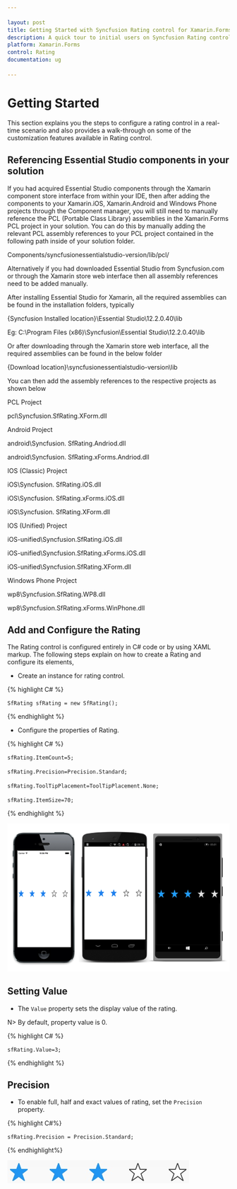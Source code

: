 ```yaml
---

layout: post
title: Getting Started with Syncfusion Rating control for Xamarin.Forms
description: A quick tour to initial users on Syncfusion Rating control for Xamarin.Forms platform.
platform: Xamarin.Forms
control: Rating
documentation: ug

---
```




# Getting Started

This section explains you the steps to configure a rating control in a real-time scenario and also provides a walk-through on some of the customization features available in Rating control.

## Referencing Essential Studio components in your solution

If you had acquired Essential Studio components through the Xamarin component store interface from within your IDE, then after adding the components to your Xamarin.iOS, Xamarin.Android and Windows Phone projects through the Component manager, you will still need to manually reference the PCL (Portable Class Library) assemblies in the Xamarin.Forms PCL project in your solution. You can do this by manually adding the relevant PCL assembly references to your PCL project contained in the following path inside of your solution folder.

Components/syncfusionessentialstudio-version/lib/pcl/

Alternatively if you had downloaded Essential Studio from Syncfusion.com or through the Xamarin store web interface then all assembly references need to be added manually.

After installing Essential Studio for Xamarin, all the required assemblies can be found in the installation folders, typically

{Syncfusion Installed location}\Essential Studio\12.2.0.40\lib

Eg: C:\Program Files (x86)\Syncfusion\Essential Studio\12.2.0.40\lib

Or after downloading through the Xamarin store web interface, all the required assemblies can be found in the below folder

{Download location}\syncfusionessentialstudio-version\lib

You can then add the assembly references to the respective projects as shown below

PCL Project

pcl\Syncfusion.SfRating.XForm.dll

Android Project

android\Syncfusion. SfRating.Andriod.dll

android\Syncfusion. SfRating.xForms.Andriod.dll

IOS (Classic) Project

iOS\Syncfusion. SfRating.iOS.dll

iOS\Syncfusion. SfRating.xForms.iOS.dll

iOS\Syncfusion. SfRating.XForm.dll

IOS (Unified) Project

iOS-unified\Syncfusion.SfRating.iOS.dll

iOS-unified\Syncfusion.SfRating.xForms.iOS.dll

iOS-unified\Syncfusion.SfRating.XForm.dll

Windows Phone Project

wp8\Syncfusion.SfRating.WP8.dll

wp8\Syncfusion.SfRating.xForms.WinPhone.dll


## Add and Configure the Rating

The Rating control is configured entirely in C# code or by using XAML markup. The following steps explain on how to create a Rating and configure its elements,

* Create an instance for rating control.

{% highlight C# %}

	SfRating sfRating = new SfRating(); 

{% endhighlight %}

* Configure the properties of Rating.

{% highlight C# %}

	sfRating.ItemCount=5;

	sfRating.Precision=Precision.Standard;

	sfRating.ToolTipPlacement=ToolTipPlacement.None;

	sfRating.ItemSize=70;

{% endhighlight %}

![](images/gettingstarted.png)

## Setting Value

* The `Value` property sets the display value of the rating. 

N> By default, property value is 0.

{% highlight C# %}

    sfRating.Value=3;

{% endhighlight %}

## Precision

* To enable full, half and exact values of rating, set the `Precision` property.

{% highlight C#%}

    sfRating.Precision = Precision.Standard;

{% endhighlight%}

![](images/standard.jpg)








